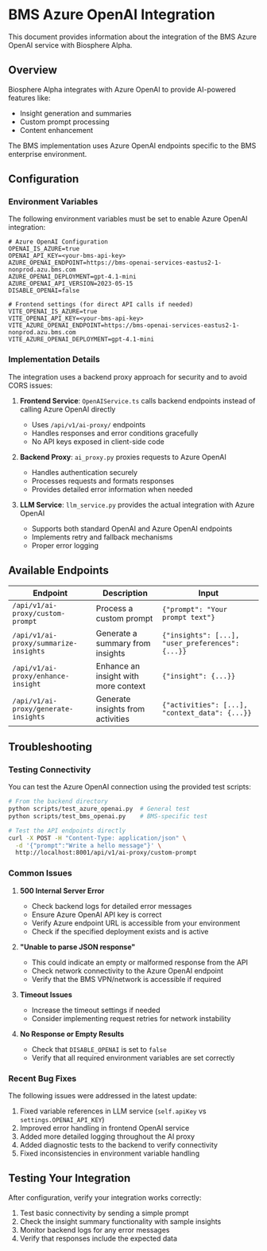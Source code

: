 # BMS Azure OpenAI Integration

This document provides information about the integration of the BMS Azure OpenAI service with Biosphere Alpha.

## Overview

Biosphere Alpha integrates with Azure OpenAI to provide AI-powered features like:
- Insight generation and summaries
- Custom prompt processing
- Content enhancement

The BMS implementation uses Azure OpenAI endpoints specific to the BMS enterprise environment.

## Configuration

### Environment Variables

The following environment variables must be set to enable Azure OpenAI integration:

```
# Azure OpenAI Configuration
OPENAI_IS_AZURE=true
OPENAI_API_KEY=<your-bms-api-key>
AZURE_OPENAI_ENDPOINT=https://bms-openai-services-eastus2-1-nonprod.azu.bms.com
AZURE_OPENAI_DEPLOYMENT=gpt-4.1-mini
AZURE_OPENAI_API_VERSION=2023-05-15
DISABLE_OPENAI=false

# Frontend settings (for direct API calls if needed)
VITE_OPENAI_IS_AZURE=true
VITE_OPENAI_API_KEY=<your-bms-api-key>
VITE_AZURE_OPENAI_ENDPOINT=https://bms-openai-services-eastus2-1-nonprod.azu.bms.com
VITE_AZURE_OPENAI_DEPLOYMENT=gpt-4.1-mini
```

### Implementation Details

The integration uses a backend proxy approach for security and to avoid CORS issues:

1. **Frontend Service**: `OpenAIService.ts` calls backend endpoints instead of calling Azure OpenAI directly
   - Uses `/api/v1/ai-proxy/` endpoints
   - Handles responses and error conditions gracefully
   - No API keys exposed in client-side code

2. **Backend Proxy**: `ai_proxy.py` proxies requests to Azure OpenAI
   - Handles authentication securely
   - Processes requests and formats responses
   - Provides detailed error information when needed

3. **LLM Service**: `llm_service.py` provides the actual integration with Azure OpenAI
   - Supports both standard OpenAI and Azure OpenAI endpoints
   - Implements retry and fallback mechanisms
   - Proper error logging

## Available Endpoints

| Endpoint | Description | Input |
|----------|-------------|-------|
| `/api/v1/ai-proxy/custom-prompt` | Process a custom prompt | `{"prompt": "Your prompt text"}` |
| `/api/v1/ai-proxy/summarize-insights` | Generate a summary from insights | `{"insights": [...], "user_preferences": {...}}` |
| `/api/v1/ai-proxy/enhance-insight` | Enhance an insight with more context | `{"insight": {...}}` |
| `/api/v1/ai-proxy/generate-insights` | Generate insights from activities | `{"activities": [...], "context_data": {...}}` |

## Troubleshooting

### Testing Connectivity

You can test the Azure OpenAI connection using the provided test scripts:

```bash
# From the backend directory
python scripts/test_azure_openai.py  # General test
python scripts/test_bms_openai.py    # BMS-specific test

# Test the API endpoints directly
curl -X POST -H "Content-Type: application/json" \
  -d '{"prompt":"Write a hello message"}' \
  http://localhost:8001/api/v1/ai-proxy/custom-prompt
```

### Common Issues

1. **500 Internal Server Error**
   - Check backend logs for detailed error messages
   - Ensure Azure OpenAI API key is correct
   - Verify Azure endpoint URL is accessible from your environment
   - Check if the specified deployment exists and is active

2. **"Unable to parse JSON response"**
   - This could indicate an empty or malformed response from the API
   - Check network connectivity to the Azure OpenAI endpoint
   - Verify that the BMS VPN/network is accessible if required

3. **Timeout Issues**
   - Increase the timeout settings if needed
   - Consider implementing request retries for network instability

4. **No Response or Empty Results**
   - Check that `DISABLE_OPENAI` is set to `false`
   - Verify that all required environment variables are set correctly

### Recent Bug Fixes

The following issues were addressed in the latest update:

1. Fixed variable references in LLM service (`self.apiKey` vs `settings.OPENAI_API_KEY`) 
2. Improved error handling in frontend OpenAI service
3. Added more detailed logging throughout the AI proxy
4. Added diagnostic tests to the backend to verify connectivity
5. Fixed inconsistencies in environment variable handling

## Testing Your Integration

After configuration, verify your integration works correctly:

1. Test basic connectivity by sending a simple prompt
2. Check the insight summary functionality with sample insights
3. Monitor backend logs for any error messages
4. Verify that responses include the expected data